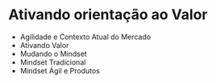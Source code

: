 # Ativando orientação ao Valor

- Agilidade e Contexto Atual do Mercado
-  Ativando Valor
-  Mudando o Mindset
-  Mindset Tradicional
- Mindset Ágil e Produtos

